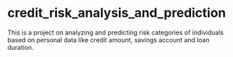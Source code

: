 # credit_risk_analysis_and_prediction
This is a project on analyzing and predicting risk categories of individuals based on personal data like credit amount, savings account and loan duration.
